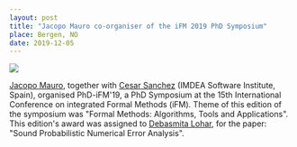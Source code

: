 ```yaml
---
layout: post
title: "Jacopo Mauro co-organiser of the iFM 2019 PhD Symposium"
place: Bergen, NO
date: 2019-12-05
---
```

<img class="img-fluid mx-auto d-block" src="/images/posts/mauro-ifm-2019.jpg">

[Jacopo Mauro](/people.html#jm), together with [Cesar
Sanchez](http://software.imdea.org/~cesar/) (IMDEA Software Institute, Spain),
organised PhD-iFM'19, a PhD Symposium at the 15th International Conference on
integrated Formal Methods (iFM). Theme of this edition of the symposium was "Formal Methods: Algorithms, Tools and Applications". This edition's award was assigned to [Debasmita Lohar](https://www.mpi-sws.org/people/dlohar/), for the paper: "Sound Probabilistic Numerical Error Analysis".
